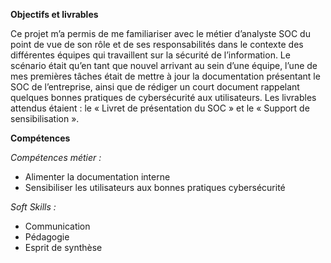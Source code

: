 **Objectifs et livrables**

Ce projet m’a permis de me familiariser avec le métier d’analyste SOC du point de vue de son rôle et de ses responsabilités dans le contexte des différentes équipes qui travaillent sur la sécurité de l’information.
Le scénario était qu’en tant que nouvel arrivant au sein d’une équipe, l’une de mes premières tâches était de mettre à jour la documentation présentant le SOC de l’entreprise, ainsi que de rédiger un court document rappelant quelques bonnes pratiques de cybersécurité aux utilisateurs.
Les livrables attendus étaient : le « Livret de présentation du SOC » et le « Support de sensibilisation ».

**Compétences**

*Compétences métier :*

- Alimenter la documentation interne
- Sensibiliser les utilisateurs aux bonnes pratiques cybersécurité

*Soft Skills :*

- Communication
- Pédagogie
- Esprit de synthèse
